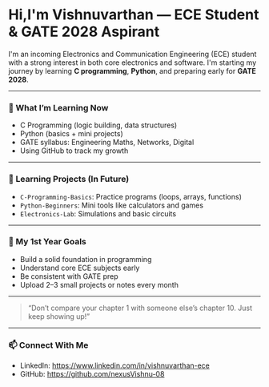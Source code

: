 # Hi,I'm Vishnuvarthan — ECE Student & GATE 2028 Aspirant

I'm an incoming Electronics and Communication Engineering (ECE) student with a strong interest in both core electronics and software. I'm starting my journey by learning **C programming**, **Python**, and preparing early for **GATE 2028**.

---

### 🔧 What I’m Learning Now
- C Programming (logic building, data structures)
- Python (basics + mini projects)
- GATE syllabus: Engineering Maths, Networks, Digital
- Using GitHub to track my growth

---

### 📘 Learning Projects (In Future)
- `C-Programming-Basics`: Practice programs (loops, arrays, functions)
- `Python-Beginners`: Mini tools like calculators and games
- `Electronics-Lab`: Simulations and basic circuits

---

### 🎯 My 1st Year Goals
- Build a solid foundation in programming
- Understand core ECE subjects early
- Be consistent with GATE prep
- Upload 2–3 small projects or notes every month

---

> “Don’t compare your chapter 1 with someone else’s chapter 10. Just keep showing up!”

---

### 📫 Connect With Me
- LinkedIn: https://www.linkedin.com/in/vishnuvarthan-ece
- GitHub: https://github.com/nexusVishnu-08
